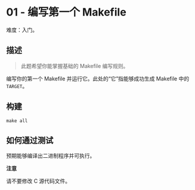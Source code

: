 # 01 - 编写第一个 Makefile

难度：入门。

## 描述

> 此题希望你能掌握基础的 Makefile 编写规则。

编写你的第一个 Makefile 并运行它。此处的“它”指能够成功生成 Makefile 中的 `TARGET`。

## 构建

``` shell
make all
```

## 如何通过测试

预期能够编译出二进制程序并可执行。

**注意**

请不要修改 C 源代码文件。
